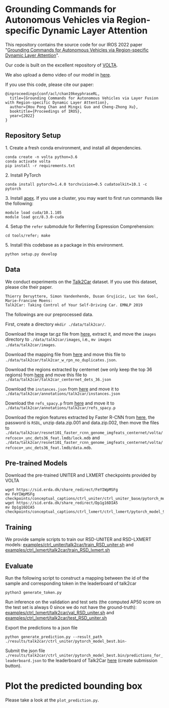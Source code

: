 # Grounding Commands for Autonomous Vehicles via Region-specific Dynamic Layer Attention

This repository contains the source code for our IROS 2022 paper "[Grounding Commands for Autonomous Vehicles via Region-specific Dynamic Layer Attention](https://arxiv.org/abs/2203.06822)".

Our code is built on the excellent repository of [VOLTA](https://github.com/e-bug/volta).

We also upload a demo video of our model in [here](article_and_demo_video/demo_video.mp4).

If you use this code, please cite our paper:
 ```
 @inproceedings{conf/acl/chan19keyphraseRL,
   title={Grounding Commands for Autonomous Vehicles via Layer Fusion with Region-specific Dynamic Layer Attention},
   author={Hou Pong Chan and Mingxi Guo and Cheng-Zhong Xu},
   booktitle={Proceedings of IROS},
   year={2022}
 }
 ```

## Repository Setup

1\. Create a fresh conda environment, and install all dependencies.
```
conda create -n volta python=3.6
conda activate volta
pip install -r requirements.txt
```

2\. Install PyTorch
```
conda install pytorch=1.4.0 torchvision=0.5 cudatoolkit=10.1 -c pytorch
```

3\. Install [apex](https://github.com/NVIDIA/apex).
If you use a cluster, you may want to first run commands like the following:
```
module load cuda/10.1.105
module load gcc/8.3.0-cuda
```

4\. Setup the `refer` submodule for Referring Expression Comprehension:
```
cd tools/refer; make
```

5\. Install this codebase as a package in this environment.
```
python setup.py develop
```

## Data
We conduct experiments on the [Talk2Car](https://github.com/talk2car/Talk2Car) dataset. If you use this dataset, please cite their paper. 
```
Thierry Deruyttere, Simon Vandenhende, Dusan Grujicic, Luc Van Gool, Marie-Francine Moens:
Talk2Car: Taking Control of Your Self-Driving Car. EMNLP 2019
```

The followings are our preprocessed data.

First, create a directory `mkdir ./data/talk2car/`. 

Download the image tar.gz file from [here](https://www.dropbox.com/scl/fi/7bh5g3o37aj0jzlmkeoy1/images.tar.gz?rlkey=l9lgrpzjgmwwwflp1dsrvd5oo&dl=0), extract it, and move the `images` directory to `./data/talk2car/images`, i.e., `mv images ./data/talk2car/images`. 

Download the mapping file from [here](https://www.dropbox.com/scl/fi/let3ywu80da4m0a65xnhu/talk2car_w_rpn_no_duplicates.json?rlkey=o65p4d0bd38r6ape8bphgx35s&dl=0) and move this file to `./data/talk2car/talk2car_w_rpn_no_duplicates.json`.

Download the regions extracted by centernet (we only keep the top 36 regions) from [here](https://www.dropbox.com/s/zlc8cv53lzqwjc0/talk2car_centernet_dets_36.json?dl=0) and move this file to `./data/talk2car/talk2car_centernet_dets_36.json`

Download the `instances.json` from [here](https://www.dropbox.com/s/neb3fhggqujs8rp/instances.json?dl=0) and move it to `./data/talk2car/annotations/talk2car/instances.json`

Download the `refs_spacy.p` from [here](https://www.dropbox.com/s/ad6okorhusz4t9c/refs_spacy.p?dl=0) and move it to `./data/talk2car/annotations/talk2car/refs_spacy.p`

Download the region features extracted by Faster R-CNN from [here](https://pan.baidu.com/s/10Jo2KQlUAV1MKRA_a22_dg), the password is `RSDL`, unzip data.zip.001 and data.zip.002, then move the files to `./data/talk2car/resnet101_faster_rcnn_genome_imgfeats_centernet/volta/refcoco+_unc_dets36_feat.lmdb/lock.mdb` and `./data/talk2car/resnet101_faster_rcnn_genome_imgfeats_centernet/volta/refcoco+_unc_dets36_feat.lmdb/data.mdb`. 

## Pre-trained Models

Download the pre-trained UNITER and LXMERT checkpoints provided by VOLTA
```
wget https://sid.erda.dk/share_redirect/FeYIWpMSFg
mv FeYIWpMSFg checkpoints/conceptual_captions/ctrl_uniter/ctrl_uniter_base/pytorch_model_9.bin
wget https://sid.erda.dk/share_redirect/Dp1g16DIA5
mv Dp1g16DIA5 checkpoints/conceptual_captions/ctrl_lxmert/ctrl_lxmert/pytorch_model_9.bin
```

## Training

We provide sample scripts to train our RSD-UNITER and RSD-LXMERT models:
[examples/ctrl_uniter/talk2car/train_RSD_uniter.sh](examples/ctrl_uniter/talk2car/train_RSD_uniter.sh) and [examples/ctrl_lxmert/talk2car/train_RSD_lxmert.sh](examples/ctrl_uniter/talk2car/train_RSD_uniter.sh)

## Evaluate
Run the following script to construct a mapping between the id of the sample and corresponding token in the leaderboard of talk2car
```
python3 generate_token.py
```
Run inference on the validation and test sets (the computed AP50 score on the test set is always 0 since we do not have the ground-truth):
[examples/ctrl_lxmert/talk2car/val_RSD_uniter.sh](examples/ctrl_uniter/talk2car/val_RSD_uniter.sh) and [examples/ctrl_lxmert/talk2car/test_RSD_uniter.sh](examples/ctrl_uniter/talk2car/test_RSD_uniter.sh)

Export the predictions to a json file
```
python generate_prediction.py --result_path ./results/talk2car/ctrl_uniter/pytorch_model_best.bin-
```

Submit the json file `./results/talk2car/ctrl_uniter/pytorch_model_best.bin/predictions_for_leaderboard.json` to the leaderboard of Talk2Car [here](https://www.aicrowd.com/challenges/eccv-2020-commands-4-autonomous-vehicles) (create submission button). 

# Plot the predicted bounding box

Please take a look at the `plot_prediction.py`. 
